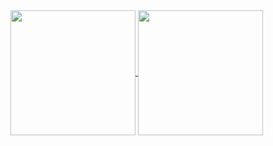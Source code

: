
<a href="https://github.com/hamxy">
  <img height=200 align="center" src="https://github-readme-stats.vercel.app/api?username=hamxy&hide=stars,prs,contribs&show_icons=true&include_all_commits=true&rank_icon=github&theme=swift" />
</a>
<a href="https://github.com/hamxy">
  <img height=200 align="center" src="https://github-readme-stats.vercel.app/api/top-langs/?username=anuraghazra&theme=swift&hide=glsl,astro,makefile,rust,c%2B%2B&layout=donut&&size_weight=0.5&count_weight=0.5&card_width=320" />
</a>


<!--
**hamxy/hamxy** is a ✨ _special_ ✨ repository because its `README.md` (this file) appears on your GitHub profile.

Here are some ideas to get you started:

- 🔭 I’m currently working on ...
- 🌱 I’m currently learning ...
- 👯 I’m looking to collaborate on ...
- 🤔 I’m looking for help with ...
- 💬 Ask me about ...
- 📫 How to reach me: ...
- 😄 Pronouns: ...
- ⚡ Fun fact: ...
-->
